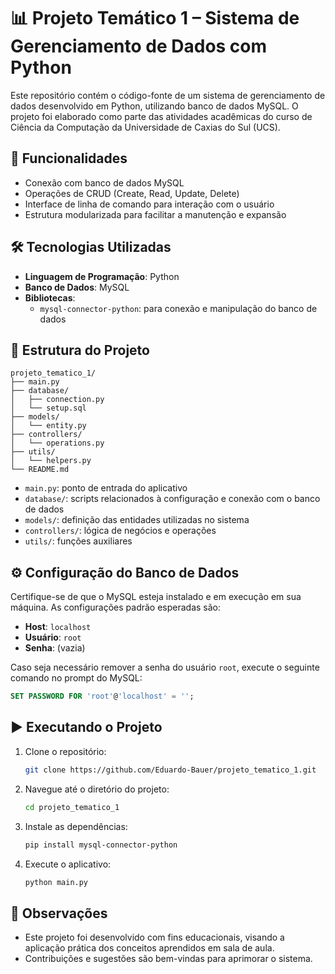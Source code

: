 # 📊 Projeto Temático 1 – Sistema de Gerenciamento de Dados com Python

Este repositório contém o código-fonte de um sistema de gerenciamento de dados desenvolvido em Python, utilizando banco de dados MySQL. O projeto foi elaborado como parte das atividades acadêmicas do curso de Ciência da Computação da Universidade de Caxias do Sul (UCS).

## 🚀 Funcionalidades

- Conexão com banco de dados MySQL
- Operações de CRUD (Create, Read, Update, Delete)
- Interface de linha de comando para interação com o usuário
- Estrutura modularizada para facilitar a manutenção e expansão

## 🛠️ Tecnologias Utilizadas

- **Linguagem de Programação**: Python
- **Banco de Dados**: MySQL
- **Bibliotecas**:
  - `mysql-connector-python`: para conexão e manipulação do banco de dados

## 📁 Estrutura do Projeto

```
projeto_tematico_1/
├── main.py
├── database/
│   ├── connection.py
│   └── setup.sql
├── models/
│   └── entity.py
├── controllers/
│   └── operations.py
├── utils/
│   └── helpers.py
└── README.md
```

- `main.py`: ponto de entrada do aplicativo
- `database/`: scripts relacionados à configuração e conexão com o banco de dados
- `models/`: definição das entidades utilizadas no sistema
- `controllers/`: lógica de negócios e operações
- `utils/`: funções auxiliares

## ⚙️ Configuração do Banco de Dados

Certifique-se de que o MySQL esteja instalado e em execução em sua máquina. As configurações padrão esperadas são:

- **Host**: `localhost`
- **Usuário**: `root`
- **Senha**: (vazia)

Caso seja necessário remover a senha do usuário `root`, execute o seguinte comando no prompt do MySQL:

```sql
SET PASSWORD FOR 'root'@'localhost' = '';
```

## ▶️ Executando o Projeto

1. Clone o repositório:

   ```bash
   git clone https://github.com/Eduardo-Bauer/projeto_tematico_1.git
   ```

2. Navegue até o diretório do projeto:

   ```bash
   cd projeto_tematico_1
   ```

3. Instale as dependências:

   ```bash
   pip install mysql-connector-python
   ```

4. Execute o aplicativo:

   ```bash
   python main.py
   ```

## 📌 Observações

- Este projeto foi desenvolvido com fins educacionais, visando a aplicação prática dos conceitos aprendidos em sala de aula.
- Contribuições e sugestões são bem-vindas para aprimorar o sistema.
